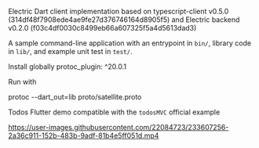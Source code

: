 Electric Dart client implementation based on typescript-client v0.5.0 (314df48f7908ede4ae9fe27d376746164d8905f5) and Electric backend v0.2.0 (f03c4df0030c8499eb66a607325f5a4d5613dad3)


A sample command-line application with an entrypoint in `bin/`, library code
in `lib/`, and example unit test in `test/`.


Install globally 
protoc_plugin: ^20.0.1

Run with

protoc --dart_out=lib proto/satellite.proto

Todos Flutter demo compatible with the `todosMVC` official example


https://user-images.githubusercontent.com/22084723/233607256-2a36c911-152b-483b-9adf-81b4e5ff051d.mp4

